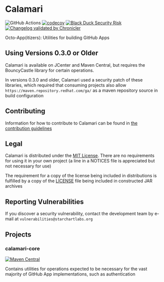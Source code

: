 # Calamari

![GitHub Actions](https://github.com/StarChart-Labs/calamari/workflows/Java%20CI/badge.svg?branch=master) [![codecov](https://codecov.io/gh/StarChart-Labs/calamari/branch/master/graph/badge.svg)](https://codecov.io/gh/StarChart-Labs/calamari) [![Black Duck Security Risk](https://copilot.blackducksoftware.com/github/repos/StarChart-Labs/calamari/branches/master/badge-risk.svg)](https://copilot.blackducksoftware.com/github/repos/StarChart-Labs/calamari/branches/master) [![Changelog validated by Chronicler](https://chronicler.starchartlabs.org/images/changelog-chronicler-success.png)](https://chronicler.starchartlabs.org/)

Octo-App(itizers): Utilities for building GitHub Apps

## Using Versions 0.3.0 or Older

Calamari is available on JCenter and Maven Central, but requires the BouncyCastle library for certain operations.

In versions 0.3.0 and older, Calamari used a security patch of these libraries, which required that consuming projects also allow `https://maven.repository.redhat.com/ga/` as a maven repository source in build configuration

## Contributing

Information for how to contribute to Calamari can be found in [the contribution guidelines](./docs/CONTRIBUTING.md)

## Legal

Calamari is distributed under the [MIT License](https://opensource.org/licenses/MIT). There are no requirements for using it in your own project (a line in a NOTICES file is appreciated but not necessary for use)

The requirement for a copy of the license being included in distributions is fulfilled by a copy of the [LICENSE](./LICENSE) file being included in constructed JAR archives

## Reporting Vulnerabilities

If you discover a security vulnerability, contact the development team by e-mail at `vulnerabilities@starchartlabs.org`

## Projects

### calamari-core

[![Maven Central](https://img.shields.io/maven-central/v/org.starchartlabs.calamari/calamari-core.svg)](https://mvnrepository.com/artifact/org.starchartlabs.calamari/calamari-core)

Contains utilities for operations expected to be necessary for the vast majority of GitHub App implementations, such as authentication
